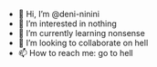 - 👋 Hi, I’m @deni-ninini
- 👀 I’m interested in nothing
- 🌱 I’m currently learning nonsense
- 💞️ I’m looking to collaborate on hell
- 📫 How to reach me: go to hell

<!---
deni-ninini/deni-ninini is a ✨ special ✨ repository because its `README.md` (this file) appears on your GitHub profile.
You can click the Preview link to take a look at your changes.
--->
